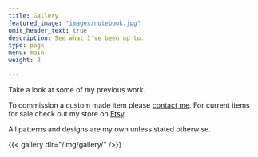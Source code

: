 ```yaml
---
title: Gallery
featured_image: "images/notebook.jpg"
omit_header_text: true
description: See what I've been up to.
type: page
menu: main
weight: 2

---
```


Take a look at some of my previous work.

To commission a custom made item please [contact me](/contact/). For current items for sale check out my store on [Etsy](https://www.etsy.com/au/shop/CarnelianCraft).

All patterns and designs are my own unless stated otherwise.

{{< gallery dir="/img/gallery/" />}}
